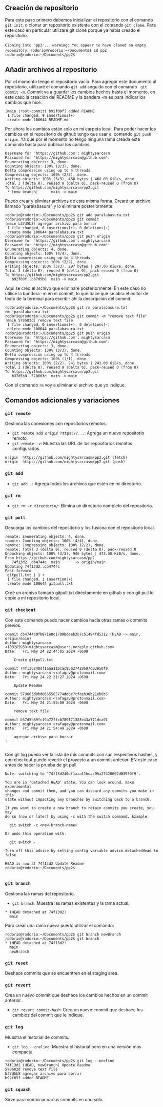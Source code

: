 ## Creación de repositorio

Para este paso primero debemos inicializar el repositorio con el comando ```git init```, o clonar un repositorio existente con el comando ```git clone```. Para este caso en particular utilizaré git clone porque ya había creado el repositorio.

`Cloning into 'pp2'...`
`warning: You appear to have cloned an empty repository.`
`rodorio@rodorio:~/Documents$ cd pp2`
`rodorio@rodorio:~/Documents/pp2$` 

## Añadir archivos al repositorio

Por el momento tengo el repositorio vacío. Para agregar este documento al repositorio, utilizaré el comando ```git add``` seguido con el comando ``` git commit -m```. Commit va a guardar los cambios hechos hasta el momento, en este caso la creación del README y la bandera -m es para indicar los cambios que hice.

```git commit -m "added README"
[main (root-commit) b92f09f] added README
 1 file changed, 9 insertions(+)
 create mode 100644 README.md
 ```
 
Por ahora los cambios están solo en mi carpeta local. Para poder hacer los cambios en el repositorio de github tengo que usar el comando ```git push origin```. Ya que por el momento no tengo ninguna rama creada este comando basta para publicar los cambios.

```rodorio@rodorio:~/Documents/pp2$ git push origin
Username for 'https://github.com': mightysarcasm
Password for 'https://mightysarcasm@github.com': 
Enumerating objects: 3, done.
Counting objects: 100% (3/3), done.
Delta compression using up to 4 threads
Compressing objects: 100% (2/2), done.
Writing objects: 100% (3/3), 468 bytes | 468.00 KiB/s, done.
Total 3 (delta 0), reused 0 (delta 0), pack-reused 0 (from 0)
To https://github.com/mightysarcasm/pp2.git
 * [new branch]      main -> main

```

Puedo crear y eliminar archivos de esta misma forma.
Crearé un archivo llamado "paralabasura" y lo eliminare posteriormente.

```rodorio@rodorio:~/Documents/pp2$ touch paralabasura.txt
rodorio@rodorio:~/Documents/pp2$ git add paralabasura.txt
rodorio@rodorio:~/Documents/pp2$ git commit 
[main b37d5b8] agregar archivo para borrar
 1 file changed, 0 insertions(+), 0 deletions(-)
 create mode 100644 paralabasura.txt
rodorio@rodorio:~/Documents/pp2$ git push origin
Username for 'https://github.com': mightysarcasm
Password for 'https://mightysarcasm@github.com': 
Enumerating objects: 4, done.
Counting objects: 100% (4/4), done.
Delta compression using up to 4 threads
Compressing objects: 100% (2/2), done.
Writing objects: 100% (3/3), 297 bytes | 297.00 KiB/s, done.
Total 3 (delta 0), reused 0 (delta 0), pack-reused 0 (from 0)
To https://github.com/mightysarcasm/pp2.git
   b92f09f..b37d5b8  main -> main

```

Aquí se creo el archivo que eliminaré posteriormente. En este caso no utilicé la bandera -m en el commit, lo que hace que se abra el editor de texto de la terminal para escribir ahi la descripción del commit.

```
rodorio@rodorio:~/Documents/pp2$ git rm paralabasura.txt
rm 'paralabasura.txt'
rodorio@rodorio:~/Documents/pp2$ git commit -m "remove text file"
[main 578603d] remove text file
 1 file changed, 0 insertions(+), 0 deletions(-)
 delete mode 100644 paralabasura.txt
rodorio@rodorio:~/Documents/pp2$ git push origin
Username for 'https://github.com': mightysarcasm
Password for 'https://mightysarcasm@github.com': 
Enumerating objects: 3, done.
Counting objects: 100% (3/3), done.
Delta compression using up to 4 threads
Compressing objects: 100% (1/1), done.
Writing objects: 100% (2/2), 241 bytes | 241.00 KiB/s, done.
Total 2 (delta 0), reused 0 (delta 0), pack-reused 0 (from 0)
To https://github.com/mightysarcasm/pp2.git
   b37d5b8..578603d  main -> main

```

Con el comando ``rm`` voy a eliminar el archivo que yo indique.

## Comandos adicionales y variaciones

### `git remote`

Gestiona las conexiones con repositorios remotos.

- `git remote add origin https://...`: Agrega un nuevo repositorio remoto.
- `git remote -v`: Muestra las URL de los repositorios remotos configurados.
```rodorio@rodorio:~/Documents/pp2$ git remote -v
origin	https://github.com/mightysarcasm/pp2.git (fetch)
origin	https://github.com/mightysarcasm/pp2.git (push)

```

### `git add`

- `git add .`: Agrega todos los archivos que estén en mi directorio.

### `git rm`


- `git rm -r directorio/`: Elimina un directorio completo del repositorio.

### `git pull`

Descarga los cambios del repositorio  y los fusiona con el repositorio local.

```git purodorio@rodorio:~/Documents/pp2$ git pull origin
remote: Enumerating objects: 4, done.
remote: Counting objects: 100% (4/4), done.
remote: Compressing objects: 100% (2/2), done.
remote: Total 3 (delta 0), reused 0 (delta 0), pack-reused 0
Unpacking objects: 100% (3/3), 946 bytes | 473.00 KiB/s, done.
From https://github.com/mightysarcasm/pp2
   74f13d2..db4744c  main       -> origin/main
Updating 74f13d2..db4744c
Fast-forward
 gitpull.txt | 1 +
 1 file changed, 1 insertion(+)
 create mode 100644 gitpull.txt

```

Creé un archivo llamado gitpull.txt directamente en github y con git pull lo copie a mi repositorio local.
### `git checkout`

Con este comando puedo hacer cambios hacia otras ramas o commits previos.

```git log
commit db4744c0fb871e8d1790bdeeb3b7cb1494fd5312 (HEAD -> main, origin/main)
Author: mightysarcasm <103285938+mightysarcasm@users.noreply.github.com>
Date:   Fri May 24 22:44:05 2024 -0600

    Create gitpull.txt

commit 74f13d240df1aaa11bcac95a27428607d03950f9
Author: mightysarcasm <rafagav@protonmail.com>
Date:   Fri May 24 22:31:27 2024 -0600

    Update Readme

commit 578603d0bd8665505774dd6c7cfceb98b218b0b5
Author: mightysarcasm <rafagav@protonmail.com>
Date:   Fri May 24 21:59:00 2024 -0600

    remove text file

commit b37d5b89fc19a72ffcb789171385e43a771dca91
Author: mightysarcasm <rafagav@protonmail.com>
Date:   Fri May 24 21:54:49 2024 -0600

    agregar archivo para borrar
:


```


Con git log puedo ver la lista de mis commits con sus respectivos hashes, y con checkout puedo revertir el proyecto a un commit anterior. EN este caso antes de hacer la prueba de git pull.

```it checkout 74f13d240df1aaa11bcac95a27428607d03950f9
Note: switching to '74f13d240df1aaa11bcac95a27428607d03950f9'.

You are in 'detached HEAD' state. You can look around, make experimental
changes and commit them, and you can discard any commits you make in this
state without impacting any branches by switching back to a branch.

If you want to create a new branch to retain commits you create, you may
do so (now or later) by using -c with the switch command. Example:

  git switch -c <new-branch-name>

Or undo this operation with:

  git switch -

Turn off this advice by setting config variable advice.detachedHead to false

HEAD is now at 74f13d2 Update Readme
rodorio@rodorio:~/Documents/pp2$ 


```



### `git branch`

Gestiona las ramas del repositorio.

- `git branch`: Muestra las ramas existentes y la rama actual.
```rodorio@rodorio:~/Documents/pp2$ git branch
* (HEAD detached at 74f13d2)
  main

```

Para crear una rama nueva puedo utilizar el comando:

```
rodorio@rodorio:~/Documents/pp2$ git branch newBranch
rodorio@rodorio:~/Documents/pp2$ git branch
* (HEAD detached at 74f13d2)
  main
  newBranch

```
### `git reset`

Deshace commits que se encuentren en el staging area.

### `git revert`

Crea un nuevo commit que deshace los cambios hechos en un commit anterior.

- `git revert commit-hash`: Crea un nuevo commit que deshace los cambios del commit que le indique.


### `git log`

Muestra el historial de commits.

- `git log --oneline`: Muestra el historial pero en una versión mas compacta

```
rodorio@rodorio:~/Documents/pp2$ git log --oneline
74f13d2 (HEAD, newBranch) Update Readme
578603d remove text file
b37d5b8 agregar archivo para borrar
b92f09f added README

```

### `git squash`

Sirve para combinar varios commits en uno solo.